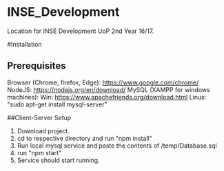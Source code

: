 # INSE_Development
Location for INSE Development UoP 2nd Year 16/17.

#Installation

## Prerequisites
Browser (Chrome, firefox, Edge): 
  https://www.google.com/chrome/
NodeJS: 
  https://nodejs.org/en/download/
MySQL (XAMPP for windows machines): 
  Win: https://www.apachefriends.org/download.html
  Linux: "sudo apt-get install mysql-server"


##Client-Server Setup

1) Download project.
2) cd to respective directory and run "npm install"
3) Run local mysql service and paste the contents of /temp/Database.sql
4) run "npm start"
5) Service should start running.
